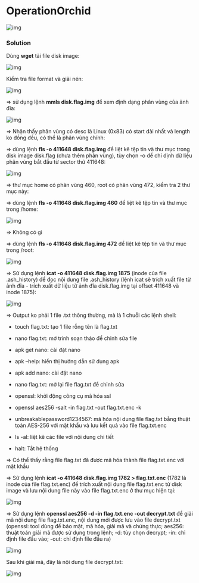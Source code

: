 # OperationOrchid
![img](9)

### Solution

Dùng **wget** tải file disk image: 

![img](10)

Kiểm tra file format và giải nén: 

![img](11)

=> sử dụng lệnh **mmls disk.flag.img** để xem định dạng phân vùng của ảnh đĩa: 

![img](12)

=> Nhận thấy phân vùng có desc là Linux (0x83) có start dài nhất và length ko đồng đều, có thể là phân vùng chính: 

=> dùng lệnh **fls -o 411648 disk.flag.img** để liệt kê tệp tin và thư mục trong disk image disk.flag (chưa thêm phân vùng), tùy chọn -o để chỉ định dữ liệu phân vùng bắt đầu từ sector thứ 411648: 

![img](13)

=> thư mục home có phân vùng 460, root có phân vùng 472, kiểm tra 2 thư mục này: 

=> dùng lệnh **fls -o 411648 disk.flag.img 460** để liệt kê tệp tin và thư mục trong /home: 

![img](14)

=> Không có gì

=> dùng lệnh **fls -o 411648 disk.flag.img 472** để liệt kê tệp tin và thư mục trong /root: 

![img](15)

=> Sử dụng lệnh **icat -o 411648 disk.flag.img 1875** (inode của file .ash_history) để đọc nội dung file .ash_history (lệnh icat sẽ trích xuất file từ ảnh đĩa - trích xuất dữ liệu từ ảnh đĩa disk.flag.img tại offset 411648 và inode 1875):

![img](16)

=> Output ko phải 1 file .txt thông thường, mà là 1 chuỗi các lệnh shell:

- touch flag.txt: tạo 1 file rỗng tên là flag.txt

- nano flag.txt: mở trình soạn thảo để chỉnh sửa file

- apk get nano: cài đặt nano

- apk –help: hiển thị hướng dẫn sử dụng apk

- apk add nano: cài đặt nano

- nano flag.txt: mở lại file flag.txt để chỉnh sửa

- openssl: khởi động công cụ mã hóa ssl

- openssl aes256 -salt -in flag.txt -out flag.txt.enc -k 

- unbreakablepassword1234567: mã hóa nội dung file flag.txt bằng thuật toán AES-256 với mật khẩu và lưu kết quả vào file flag.txt.enc

- ls -al: liệt kê các file với nội dung chi tiết

- halt: Tắt hệ thống

=> Có thể thấy rằng file flag.txt đã được mã hóa thành file flag.txt.enc với mật khẩu

=> Sử dụng lệnh **icat -o 411648 disk.flag.img 1782 > flag.txt.enc** (1782 là inode của file flag.txt.enc) để trích xuất nội dung file flag.txt.enc từ disk image và lưu nội dung file này vào file flag.txt.enc ở thư mục hiện tại:

![img](17)

=> Sử dụng lệnh **openssl aes256 -d -in flag.txt.enc -out decrypt.txt** để giải mã nội dung file flag.txt.enc, nội dung mới được lưu vào file decrypt.txt 
(openssl: tool dùng để bảo mật, mã hóa, giải mã và chứng thực; aes256: thuật toán giải mã được sử dụng trong lệnh; -d: tùy chọn decrypt; -in: chỉ định file đầu vào; -out: chỉ định file đầu ra)

![img](18)

Sau khi giải mã, đây là nội dung file decrypt.txt: 

![img](19)




